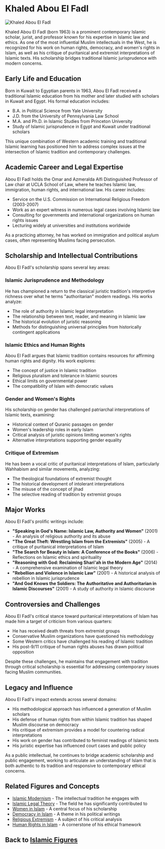 # Khaled Abou El Fadl

![Khaled Abou El Fadl](../../images/abou_el_fadl.jpg)

Khaled Abou El Fadl (born 1963) is a prominent contemporary Islamic scholar, jurist, and professor known for his expertise in Islamic law and ethics. As one of the most influential Muslim intellectuals in the West, he is recognized for his work on human rights, democracy, and women's rights in Islam, as well as his critique of puritanical and extremist interpretations of Islamic texts. His scholarship bridges traditional Islamic jurisprudence with modern concerns.

## Early Life and Education

Born in Kuwait to Egyptian parents in 1963, Abou El Fadl received a traditional Islamic education from his mother and later studied with scholars in Kuwait and Egypt. His formal education includes:

- B.A. in Political Science from Yale University
- J.D. from the University of Pennsylvania Law School
- M.A. and Ph.D. in Islamic Studies from Princeton University
- Study of Islamic jurisprudence in Egypt and Kuwait under traditional scholars

This unique combination of Western academic training and traditional Islamic learning has positioned him to address complex issues at the intersection of Islamic tradition and contemporary challenges.

## Academic Career and Legal Expertise

Abou El Fadl holds the Omar and Azmeralda Alfi Distinguished Professor of Law chair at UCLA School of Law, where he teaches Islamic law, immigration, human rights, and international law. His career includes:

- Service on the U.S. Commission on International Religious Freedom (2003-2007)
- Work as an expert witness in numerous legal cases involving Islamic law
- Consulting for governments and international organizations on human rights issues
- Lecturing widely at universities and institutions worldwide

As a practicing attorney, he has worked on immigration and political asylum cases, often representing Muslims facing persecution.

## Scholarship and Intellectual Contributions

Abou El Fadl's scholarship spans several key areas:

### Islamic Jurisprudence and Methodology

He has championed a return to the classical juristic tradition's interpretive richness over what he terms "authoritarian" modern readings. His works analyze:

- The role of authority in Islamic legal interpretation
- The relationship between text, reader, and meaning in Islamic law
- The historical evolution of juristic reasoning
- Methods for distinguishing universal principles from historically contingent applications

### Islamic Ethics and Human Rights

Abou El Fadl argues that Islamic tradition contains resources for affirming human rights and dignity. His work explores:

- The concept of justice in Islamic tradition
- Religious pluralism and tolerance in Islamic sources
- Ethical limits on governmental power
- The compatibility of Islam with democratic values

### Gender and Women's Rights

His scholarship on gender has challenged patriarchal interpretations of Islamic texts, examining:

- Historical context of Quranic passages on gender
- Women's leadership roles in early Islam
- Critical analysis of juristic opinions limiting women's rights
- Alternative interpretations supporting gender equality

### Critique of Extremism

He has been a vocal critic of puritanical interpretations of Islam, particularly Wahhabism and similar movements, analyzing:

- The theological foundations of extremist thought
- The historical development of intolerant interpretations
- The misuse of the concept of jihad
- The selective reading of tradition by extremist groups

## Major Works

Abou El Fadl's prolific writings include:

- **"Speaking in God's Name: Islamic Law, Authority and Women"** (2001) - An analysis of religious authority and its abuse
- **"The Great Theft: Wrestling Islam from the Extremists"** (2005) - A critique of puritanical interpretations of Islam
- **"The Search for Beauty in Islam: A Conference of the Books"** (2006) - Reflections on Islamic ethics and spirituality
- **"Reasoning with God: Reclaiming Shari'ah in the Modern Age"** (2014) - A comprehensive examination of Islamic legal theory
- **"Rebellion and Violence in Islamic Law"** (2001) - A historical analysis of rebellion in Islamic jurisprudence
- **"And God Knows the Soldiers: The Authoritative and Authoritarian in Islamic Discourses"** (2001) - A study of authority in Islamic discourse

## Controversies and Challenges

Abou El Fadl's critical stance toward puritanical interpretations of Islam has made him a target of criticism from various quarters:

- He has received death threats from extremist groups
- Conservative Muslim organizations have questioned his methodology
- Some Western critics have challenged his reading of Islamic tradition
- His post-9/11 critique of human rights abuses has drawn political opposition

Despite these challenges, he maintains that engagement with tradition through critical scholarship is essential for addressing contemporary issues facing Muslim communities.

## Legacy and Influence

Abou El Fadl's impact extends across several domains:

- His methodological approach has influenced a generation of Muslim scholars
- His defense of human rights from within Islamic tradition has shaped Muslim discourse on democracy
- His critique of extremism provides a model for countering radical interpretations
- His work on gender has contributed to feminist readings of Islamic texts
- His juristic expertise has influenced court cases and public policy

As a public intellectual, he continues to bridge academic scholarship and public engagement, working to articulate an understanding of Islam that is both authentic to its tradition and responsive to contemporary ethical concerns.

## Related Figures and Concepts

- [Islamic Modernism](../history/islamic_modernism.md) - The intellectual tradition he engages with
- [Islamic Legal Theory](../beliefs/theological_disputes.md) - The field he has significantly contributed to
- [Women in Islam](../beliefs/gender_theology.md) - A central focus of his scholarship
- [Democracy in Islam](../beliefs/reformist_thought.md) - A theme in his political writings
- [Religious Extremism](../denominations/wahabism.md) - A subject of his critical analysis
- [Human Rights in Islam](../beliefs/social_ethics.md) - A cornerstone of his ethical framework

## Back to [Islamic Figures](./README.md)
